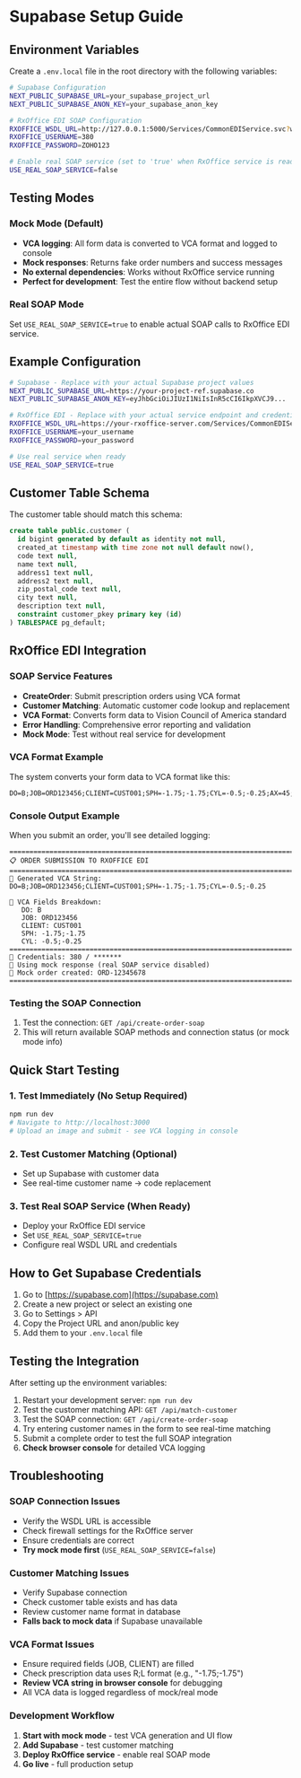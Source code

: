 # Supabase Setup Guide

## Environment Variables

Create a `.env.local` file in the root directory with the following variables:

```bash
# Supabase Configuration
NEXT_PUBLIC_SUPABASE_URL=your_supabase_project_url
NEXT_PUBLIC_SUPABASE_ANON_KEY=your_supabase_anon_key

# RxOffice EDI SOAP Configuration
RXOFFICE_WSDL_URL=http://127.0.0.1:5000/Services/CommonEDIService.svc?wsdl
RXOFFICE_USERNAME=380
RXOFFICE_PASSWORD=ZOHO123

# Enable real SOAP service (set to 'true' when RxOffice service is ready)
USE_REAL_SOAP_SERVICE=false
```

## Testing Modes

### Mock Mode (Default)
- **VCA logging**: All form data is converted to VCA format and logged to console
- **Mock responses**: Returns fake order numbers and success messages
- **No external dependencies**: Works without RxOffice service running
- **Perfect for development**: Test the entire flow without backend setup

### Real SOAP Mode
Set `USE_REAL_SOAP_SERVICE=true` to enable actual SOAP calls to RxOffice EDI service.

## Example Configuration

```bash
# Supabase - Replace with your actual Supabase project values
NEXT_PUBLIC_SUPABASE_URL=https://your-project-ref.supabase.co
NEXT_PUBLIC_SUPABASE_ANON_KEY=eyJhbGciOiJIUzI1NiIsInR5cCI6IkpXVCJ9...

# RxOffice EDI - Replace with your actual service endpoint and credentials
RXOFFICE_WSDL_URL=https://your-rxoffice-server.com/Services/CommonEDIService.svc?wsdl
RXOFFICE_USERNAME=your_username
RXOFFICE_PASSWORD=your_password

# Use real service when ready
USE_REAL_SOAP_SERVICE=true
```

## Customer Table Schema

The customer table should match this schema:

```sql
create table public.customer (
  id bigint generated by default as identity not null,
  created_at timestamp with time zone not null default now(),
  code text null,
  name text null,
  address1 text null,
  address2 text null,
  zip_postal_code text null,
  city text null,
  description text null,
  constraint customer_pkey primary key (id)
) TABLESPACE pg_default;
```

## RxOffice EDI Integration

### SOAP Service Features

- **CreateOrder**: Submit prescription orders using VCA format
- **Customer Matching**: Automatic customer code lookup and replacement
- **VCA Format**: Converts form data to Vision Council of America standard
- **Error Handling**: Comprehensive error reporting and validation
- **Mock Mode**: Test without real service for development

### VCA Format Example

The system converts your form data to VCA format like this:
```
DO=B;JOB=ORD123456;CLIENT=CUST001;SPH=-1.75;-1.75;CYL=-0.5;-0.25;AX=45;180;ADD=1.75;1.75;IPD=30.5;30.5
```

### Console Output Example
When you submit an order, you'll see detailed logging:
```
================================================================================
📋 ORDER SUBMISSION TO RXOFFICE EDI
================================================================================
🔹 Generated VCA String:
DO=B;JOB=ORD123456;CLIENT=CUST001;SPH=-1.75;-1.75;CYL=-0.5;-0.25

🔹 VCA Fields Breakdown:
   DO: B
   JOB: ORD123456
   CLIENT: CUST001
   SPH: -1.75;-1.75
   CYL: -0.5;-0.25
================================================================================
🔹 Credentials: 380 / *******
🔹 Using mock response (real SOAP service disabled)
🔹 Mock order created: ORD-12345678
================================================================================
```

### Testing the SOAP Connection

1. Test the connection: `GET /api/create-order-soap`
2. This will return available SOAP methods and connection status (or mock mode info)

## Quick Start Testing

### 1. Test Immediately (No Setup Required)
```bash
npm run dev
# Navigate to http://localhost:3000
# Upload an image and submit - see VCA logging in console
```

### 2. Test Customer Matching (Optional)
- Set up Supabase with customer data
- See real-time customer name → code replacement

### 3. Test Real SOAP Service (When Ready)
- Deploy your RxOffice EDI service
- Set `USE_REAL_SOAP_SERVICE=true`
- Configure real WSDL URL and credentials

## How to Get Supabase Credentials

1. Go to [https://supabase.com](https://supabase.com)
2. Create a new project or select an existing one
3. Go to Settings > API
4. Copy the Project URL and anon/public key
5. Add them to your `.env.local` file

## Testing the Integration

After setting up the environment variables:

1. Restart your development server: `npm run dev`
2. Test the customer matching API: `GET /api/match-customer`
3. Test the SOAP connection: `GET /api/create-order-soap`
4. Try entering customer names in the form to see real-time matching
5. Submit a complete order to test the full SOAP integration
6. **Check browser console** for detailed VCA logging

## Troubleshooting

### SOAP Connection Issues
- Verify the WSDL URL is accessible
- Check firewall settings for the RxOffice server
- Ensure credentials are correct
- **Try mock mode first** (`USE_REAL_SOAP_SERVICE=false`)

### Customer Matching Issues
- Verify Supabase connection
- Check customer table exists and has data
- Review customer name format in database
- **Falls back to mock data** if Supabase unavailable

### VCA Format Issues
- Ensure required fields (JOB, CLIENT) are filled
- Check prescription data uses R;L format (e.g., "-1.75;-1.75")
- **Review VCA string in browser console** for debugging
- All VCA data is logged regardless of mock/real mode

### Development Workflow
1. **Start with mock mode** - test VCA generation and UI flow
2. **Add Supabase** - test customer matching
3. **Deploy RxOffice service** - enable real SOAP mode
4. **Go live** - full production setup 